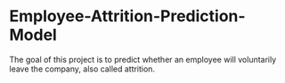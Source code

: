 # Employee-Attrition-Prediction-Model
The goal of this project is to predict whether an employee will voluntarily leave the company, also called attrition.
